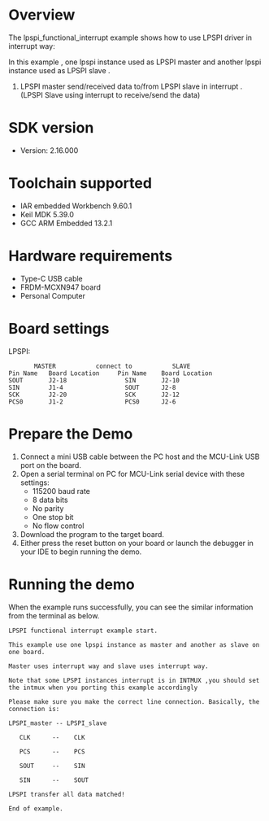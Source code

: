 Overview
========
The lpspi_functional_interrupt example shows how to use LPSPI driver in interrupt way:

In this example , one lpspi instance used as LPSPI master and another lpspi instance used as LPSPI slave .

1. LPSPI master send/received data to/from LPSPI slave in interrupt . (LPSPI Slave using interrupt to receive/send the data)



SDK version
===========
- Version: 2.16.000

Toolchain supported
===================
- IAR embedded Workbench  9.60.1
- Keil MDK  5.39.0
- GCC ARM Embedded  13.2.1

Hardware requirements
=====================
- Type-C USB cable
- FRDM-MCXN947 board
- Personal Computer

Board settings
==============

LPSPI:
~~~~~~~~~~~~~~~~~~~~~~~~~~~~~~~~~~~~~~~~~~~~~~~~~~~~~~
       MASTER           connect to           SLAVE
Pin Name   Board Location     Pin Name    Board Location
SOUT       J2-18                SIN       J2-10
SIN        J1-4                 SOUT      J2-8
SCK        J2-20                SCK       J2-12
PCS0       J1-2                 PCS0      J2-6
~~~~~~~~~~~~~~~~~~~~~~~~~~~~~~~~~~~~~~~~~~~~~~~~~~~~~~

Prepare the Demo
================
1. Connect a mini USB cable between the PC host and the MCU-Link USB port on the board.
2. Open a serial terminal on PC for MCU-Link serial device with these settings:
    - 115200 baud rate
    - 8 data bits
    - No parity
    - One stop bit
    - No flow control
3. Download the program to the target board.
4. Either press the reset button on your board or launch the debugger in your IDE to begin running
   the demo.

Running the demo
================
When the example runs successfully, you can see the similar information from the terminal as below.

~~~~~~~~~~~~~~~~~~~~~~~~~~~~
LPSPI functional interrupt example start.

This example use one lpspi instance as master and another as slave on one board.

Master uses interrupt way and slave uses interrupt way.

Note that some LPSPI instances interrupt is in INTMUX ,you should set the intmux when you porting this example accordingly

Please make sure you make the correct line connection. Basically, the connection is:

LPSPI_master -- LPSPI_slave

   CLK      --    CLK

   PCS      --    PCS

   SOUT     --    SIN

   SIN      --    SOUT

LPSPI transfer all data matched!

End of example.
~~~~~~~~~~~~~~~~~~~~~~~~~~~~
